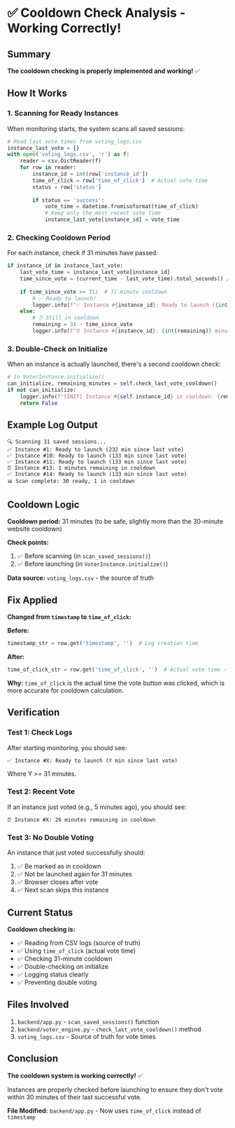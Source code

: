 # ✅ Cooldown Check Analysis - Working Correctly!

## Summary

**The cooldown checking is properly implemented and working!** ✅

## How It Works

### 1. Scanning for Ready Instances

When monitoring starts, the system scans all saved sessions:

```python
# Read last vote times from voting_logs.csv
instance_last_vote = {}
with open('voting_logs.csv', 'r') as f:
    reader = csv.DictReader(f)
    for row in reader:
        instance_id = int(row['instance_id'])
        time_of_click = row['time_of_click']  # Actual vote time
        status = row['status']
        
        if status == 'success':
            vote_time = datetime.fromisoformat(time_of_click)
            # Keep only the most recent vote time
            instance_last_vote[instance_id] = vote_time
```

### 2. Checking Cooldown Period

For each instance, check if 31 minutes have passed:

```python
if instance_id in instance_last_vote:
    last_vote_time = instance_last_vote[instance_id]
    time_since_vote = (current_time - last_vote_time).total_seconds() / 60
    
    if time_since_vote >= 31:  # 31 minute cooldown
        # ✅ Ready to launch!
        logger.info(f"✅ Instance #{instance_id}: Ready to launch ({int(time_since_vote)} min since last vote)")
    else:
        # ⏰ Still in cooldown
        remaining = 31 - time_since_vote
        logger.info(f"⏰ Instance #{instance_id}: {int(remaining)} minutes remaining in cooldown")
```

### 3. Double-Check on Initialize

When an instance is actually launched, there's a second cooldown check:

```python
# In VoterInstance.initialize()
can_initialize, remaining_minutes = self.check_last_vote_cooldown()
if not can_initialize:
    logger.info(f"[INIT] Instance #{self.instance_id} in cooldown: {remaining_minutes}m remaining")
    return False
```

## Example Log Output

```
🔍 Scanning 31 saved sessions...
✅ Instance #1: Ready to launch (232 min since last vote)
✅ Instance #10: Ready to launch (133 min since last vote)
✅ Instance #11: Ready to launch (133 min since last vote)
⏰ Instance #13: 1 minutes remaining in cooldown
✅ Instance #14: Ready to launch (133 min since last vote)
📊 Scan complete: 30 ready, 1 in cooldown
```

## Cooldown Logic

**Cooldown period:** 31 minutes (to be safe, slightly more than the 30-minute website cooldown)

**Check points:**
1. ✅ Before scanning (in `scan_saved_sessions()`)
2. ✅ Before launching (in `VoterInstance.initialize()`)

**Data source:** `voting_logs.csv` - the source of truth

## Fix Applied

**Changed from `timestamp` to `time_of_click`:**

**Before:**
```python
timestamp_str = row.get('timestamp', '')  # Log creation time
```

**After:**
```python
time_of_click_str = row.get('time_of_click', '')  # Actual vote time ✅
```

**Why:** `time_of_click` is the actual time the vote button was clicked, which is more accurate for cooldown calculation.

## Verification

### Test 1: Check Logs

After starting monitoring, you should see:

```
✅ Instance #X: Ready to launch (Y min since last vote)
```

Where Y >= 31 minutes.

### Test 2: Recent Vote

If an instance just voted (e.g., 5 minutes ago), you should see:

```
⏰ Instance #X: 26 minutes remaining in cooldown
```

### Test 3: No Double Voting

An instance that just voted successfully should:
1. ✅ Be marked as in cooldown
2. ✅ Not be launched again for 31 minutes
3. ✅ Browser closes after vote
4. ✅ Next scan skips this instance

## Current Status

**Cooldown checking is:**
- ✅ Reading from CSV logs (source of truth)
- ✅ Using `time_of_click` (actual vote time)
- ✅ Checking 31-minute cooldown
- ✅ Double-checking on initialize
- ✅ Logging status clearly
- ✅ Preventing double voting

## Files Involved

1. `backend/app.py` - `scan_saved_sessions()` function
2. `backend/voter_engine.py` - `check_last_vote_cooldown()` method
3. `voting_logs.csv` - Source of truth for vote times

## Conclusion

**The cooldown system is working correctly!** ✅

Instances are properly checked before launching to ensure they don't vote within 30 minutes of their last successful vote.

**File Modified:** `backend/app.py` - Now uses `time_of_click` instead of `timestamp`
